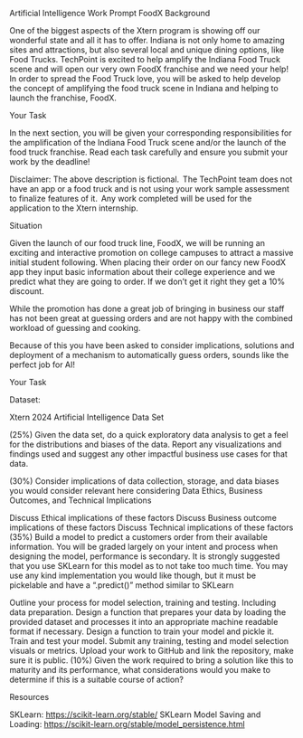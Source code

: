 Artificial Intelligence Work Prompt
FoodX Background

One of the biggest aspects of the Xtern program is showing off our wonderful state and all it has to offer. Indiana is not only home to amazing sites and attractions, but also several local and unique dining options, like Food Trucks. TechPoint is excited to help amplify the Indiana Food Truck scene and will open our very own FoodX franchise and we need your help! In order to spread the Food Truck love, you will be asked to help develop the concept of amplifying the food truck scene in Indiana and helping to launch the franchise, FoodX. 

Your Task

In the next section, you will be given your corresponding responsibilities for the amplification of the Indiana Food Truck scene and/or the launch of the food truck franchise. Read each task carefully and ensure you submit your work by the deadline! 

Disclaimer: The above description is fictional.  The TechPoint team does not have an app or a food truck and is not using your work sample assessment to finalize features of it.  Any work completed will be used for the application to the Xtern internship.

Situation

Given the launch of our food truck line, FoodX, we will be running an exciting and interactive promotion on college campuses to attract a massive initial student following.  When placing their order on our fancy new FoodX app they input basic information about their college experience and we predict what they are going to order.  If we don’t get it right they get a 10% discount.

While the promotion has done a great job of bringing in business our staff has not been great at guessing orders and are not happy with the combined workload of guessing and cooking.

Because of this you have been asked to consider implications, solutions and deployment of a mechanism to automatically guess orders, sounds like the perfect job for AI!

Your Task

Dataset: 

Xtern 2024 Artificial Intelligence Data Set



(25%)  Given the data set, do a quick exploratory data analysis to get a feel for the distributions and biases of the data.  Report any visualizations and findings used and suggest any other impactful business use cases for that data.

(30%) Consider implications of data collection, storage, and data biases you would consider relevant here considering Data Ethics, Business Outcomes, and Technical Implications

Discuss Ethical implications of these factors
Discuss Business outcome implications of these factors
Discuss Technical implications of these factors
(35%) Build a model to predict a customers order from their available information.  You will be graded largely on your intent and process when designing the model, performance is secondary. It is strongly suggested that you use SKLearn for this model as to not take too much time.  You may use any kind implementation you would like though, but it must be pickelable and have a “.predict()” method similar to SKLearn

Outline your process for model selection, training and testing. Including data preparation.
Design a function that prepares your data by loading the provided dataset and processes it into an appropriate machine readable format if necessary.
Design a function to train your model and pickle it.
Train and test your model.  Submit any training, testing and model selection visuals or metrics.
Upload your work to GitHub and link the repository, make sure it is public.
(10%) Given the work required to bring a solution like this to maturity and its performance, what considerations would you make to determine if this is a suitable course of action?


Resources

SKLearn: https://scikit-learn.org/stable/
SKLearn Model Saving and Loading: https://scikit-learn.org/stable/model_persistence.html
